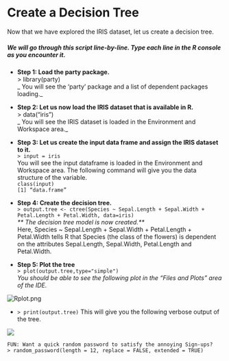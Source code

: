# Create a Decision Tree

Now that we have explored the IRIS dataset, let us create a decision tree.

##### We will go through this script line-by-line. Type each line in the R console as you encounter it.

*  **Step 1: Load the party package.**  
   &gt; library\(party\)  
   _ You will see the ‘party’ package and a list of dependent packages loading._

*  **Step 2: Let us now load the IRIS dataset that is available in R.**  
   &gt; data\(“iris”\)  
   _ You will see the IRIS dataset is loaded in the Environment and Workspace area._

*  **Step 3: Let us create the input data frame and assign the IRIS dataset to it.**  
  `> input = iris`  
   You will see the input dataframe is loaded in the Environment and Workspace area.  The following command will give you the data structure of the variable.  
  `class(input)`  
  `[1] “data.frame”`

*  **Step 4: Create the decision tree.**  
  `> output.tree <- ctree(Species ~ Sepal.Length + Sepal.Width + Petal.Length + Petal.Width, data=iris)`  
   _** The decision tree model is now created.**_  
   Here, Species ~ Sepal.Length + Sepal.Width + Petal.Length + Petal.Width tells R that    Species \(the class of the flowers\) is dependent on the attributes Sepal.Length,  Sepal.Width, Petal.Length and Petal.Width.

*  **Step 5: Plot the tree**  
  `> plot(output.tree,type="simple")`  
  _You should be able to see the following plot in the “Files and Plots” area of the IDE._

![](https://lh4.googleusercontent.com/Wxq3juWLCn5Swg4p34Tchr0HkEIxqfTBvtexWjAd-y8FCoO0GUjUo00Qhw2RV1hmUEGOy5v7l3NhcZTJ4ukGW5bCiZUoUw80OGb20AwJpOd4ENdedSDuO9Ljk9l6_yO3u22SEgg "Rplot.png")

* `> print(output.tree)`
  This will give you the following verbose output of the tree.

![](https://docs.google.com/drawings/d/sCfSrNc_JtuTy3MSEBnTYNg/image?w=465&h=173&rev=9&ac=1)

```
FUN: Want a quick random password to satisfy the annoying Sign-ups?                                                                                           
> random_password(length = 12, replace = FALSE, extended = TRUE)
```



